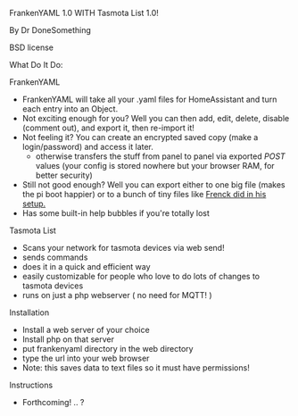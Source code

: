 FrankenYAML 1.0 WITH Tasmota List 1.0!

By Dr DoneSomething

BSD license

What Do It Do:

FrankenYAML

  - FrankenYAML will take all your .yaml files for HomeAssistant and turn each entry into an Object.
  - Not exciting enough for you? Well you can then add, edit, delete, disable (comment out), and export it, then re-import it!
  - Not feeling it? You can create an encrypted saved copy (make a login/password) and access it later.
      - otherwise transfers the stuff from panel to panel via exported _POST_ values (your config is stored nowhere but your browser RAM, for better security)
  - Still not good enough? Well you can export either to one big file (makes the pi boot happier) or to a bunch of tiny files like <a href="https://www.youtube.com/watch?v=lndeybw21PY">Frenck did in his setup.</a>
  - Has some built-in help bubbles if you're totally lost
 
 Tasmota List
  - Scans your network for tasmota devices via web send!
  - sends commands
  - does it in a quick and efficient way
  - easily customizable for people who love to do lots of changes to tasmota devices
  - runs on just a php webserver ( no need for MQTT! )

Installation
- Install a web server of your choice
- Install php on that server
- put frankenyaml directory in the web directory
- type the url into your web browser
- Note: this saves data to text files so it must have permissions!

Instructions
- Forthcoming! .. ?
